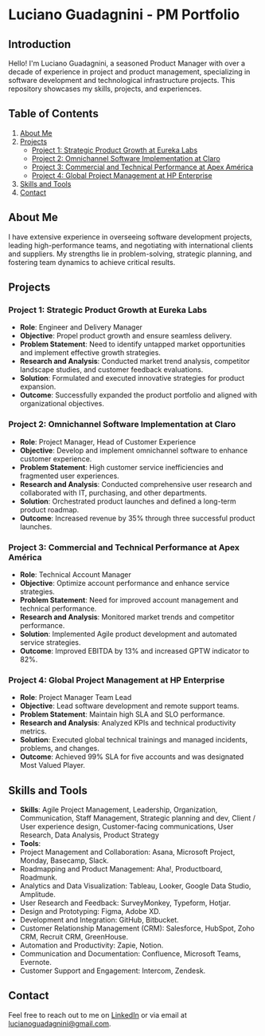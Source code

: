 # Luciano Guadagnini - PM Portfolio

## Introduction
Hello! I'm Luciano Guadagnini, a seasoned Product Manager with over a decade of experience in project and product management, specializing in software development and technological infrastructure projects. This repository showcases my skills, projects, and experiences.

## Table of Contents
1. [About Me](#about-me)
2. [Projects](#projects)
   - [Project 1: Strategic Product Growth at Eureka Labs](#project-1-strategic-product-growth-at-eureka-labs)
   - [Project 2: Omnichannel Software Implementation at Claro](#project-2-omnichannel-software-implementation-at-claro)
   - [Project 3: Commercial and Technical Performance at Apex América](#project-3-commercial-and-technical-performance-at-apex-américa)
   - [Project 4: Global Project Management at HP Enterprise](#project-4-global-project-management-at-hp-enterprise)
3. [Skills and Tools](#skills-and-tools)
4. [Contact](#contact)

## About Me
I have extensive experience in overseeing software development projects, leading high-performance teams, and negotiating with international clients and suppliers. My strengths lie in problem-solving, strategic planning, and fostering team dynamics to achieve critical results.

## Projects

### Project 1: Strategic Product Growth at Eureka Labs
- **Role**: Engineer and Delivery Manager
- **Objective**: Propel product growth and ensure seamless delivery.
- **Problem Statement**: Need to identify untapped market opportunities and implement effective growth strategies.
- **Research and Analysis**: Conducted market trend analysis, competitor landscape studies, and customer feedback evaluations.
- **Solution**: Formulated and executed innovative strategies for product expansion.
- **Outcome**: Successfully expanded the product portfolio and aligned with organizational objectives.

### Project 2: Omnichannel Software Implementation at Claro
- **Role**: Project Manager, Head of Customer Experience
- **Objective**: Develop and implement omnichannel software to enhance customer experience.
- **Problem Statement**: High customer service inefficiencies and fragmented user experiences.
- **Research and Analysis**: Conducted comprehensive user research and collaborated with IT, purchasing, and other departments.
- **Solution**: Orchestrated product launches and defined a long-term product roadmap.
- **Outcome**: Increased revenue by 35% through three successful product launches.

### Project 3: Commercial and Technical Performance at Apex América
- **Role**: Technical Account Manager
- **Objective**: Optimize account performance and enhance service strategies.
- **Problem Statement**: Need for improved account management and technical performance.
- **Research and Analysis**: Monitored market trends and competitor performance.
- **Solution**: Implemented Agile product development and automated service strategies.
- **Outcome**: Improved EBITDA by 13% and increased GPTW indicator to 82%.

### Project 4: Global Project Management at HP Enterprise
- **Role**: Project Manager Team Lead
- **Objective**: Lead software development and remote support teams.
- **Problem Statement**: Maintain high SLA and SLO performance.
- **Research and Analysis**: Analyzed KPIs and technical productivity metrics.
- **Solution**: Executed global technical trainings and managed incidents, problems, and changes.
- **Outcome**: Achieved 99% SLA for five accounts and was designated Most Valued Player.

## Skills and Tools
- **Skills**: Agile Project Management, Leadership, Organization, Communication, Staff Management, Strategic planning and dev, Client / User experience design, Customer-facing communications, User Research, Data Analysis, Product Strategy
- **Tools**:
- Project Management and Collaboration: Asana, Microsoft Project, Monday, Basecamp, Slack.
- Roadmapping and Product Management: Aha!, Productboard, Roadmunk.
- Analytics and Data Visualization: Tableau, Looker, Google Data Studio, Amplitude.
- User Research and Feedback: SurveyMonkey, Typeform, Hotjar.
- Design and Prototyping: Figma, Adobe XD.
- Development and Integration: GitHub, Bitbucket.
- Customer Relationship Management (CRM): Salesforce, HubSpot, Zoho CRM, Recruit CRM, GreenHouse.
- Automation and Productivity: Zapie, Notion.
- Communication and Documentation: Confluence, Microsoft Teams, Evernote.
- Customer Support and Engagement: Intercom, Zendesk.
  
## Contact
Feel free to reach out to me on [LinkedIn](https://www.linkedin.com/in/lucianoguadagnini) or via email at lucianoguadagnini@gmail.com.

